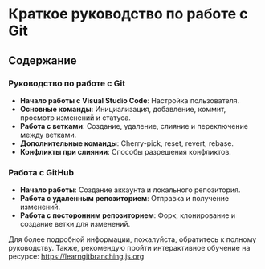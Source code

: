 # Краткое руководство по работе с Git

## Содержание

### Руководство по работе с Git
- **Начало работы с Visual Studio Code**: Настройка пользователя.
- **Основные команды**: Инициализация, добавление, коммит, просмотр изменений и статуса.
- **Работа с ветками**: Создание, удаление, слияние и переключение между ветками.
- **Дополнительные команды**: Cherry-pick, reset, revert, rebase.
- **Конфликты при слиянии**: Способы разрешения конфликтов.

### Работа с GitHub
- **Начало работы**: Создание аккаунта и локального репозитория.
- **Работа с удаленным репозиторием**: Отправка и получение изменений.
- **Работа с посторонним репозиторием**: Форк, клонирование и создание ветки для изменений.

Для более подробной информации, пожалуйста, обратитесь к полному руководству.
Также, рекомендую пройти интерактивное обучение на ресурсе: https://learngitbranching.js.org
